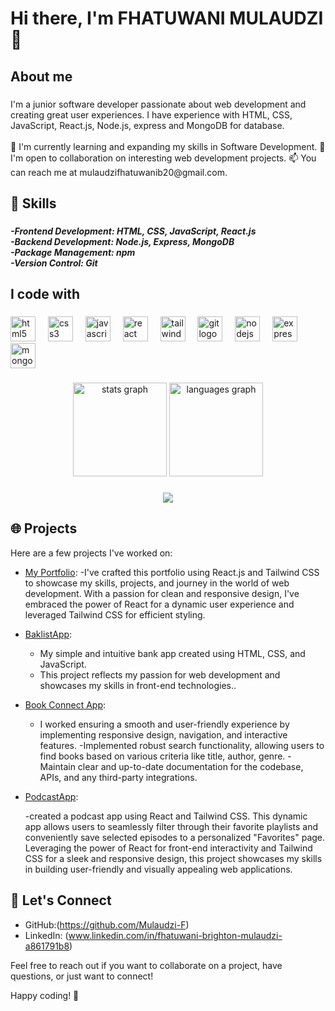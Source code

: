 <h1 align="left">Hi there, I'm FHATUWANI MULAUDZI 👋</h1>

###

<h2 align="left">About me</h2>

###

<p align="left">I'm a junior software developer passionate about web development and creating great user experiences. I have experience with HTML, CSS, JavaScript, React.js, Node.js, express and MongoDB for database.<br><br>🌱 I'm currently learning and expanding my skills in Software Development. 🤝 I'm open to collaboration on interesting web development projects. 📫 You can reach me at mulaudzifhatuwanib20@gmail.com.</p>

###

<h2 align="left">🚀 Skills</h2>

###

<h5 align="left">-Frontend Development: HTML, CSS, JavaScript, React.js<br>-Backend Development: Node.js, Express, MongoDB<br>-Package Management: npm<br>-Version Control: Git</h5>

###

<h2 align="left">I code with</h2>

###

<div align="left">
  <img src="https://cdn.jsdelivr.net/gh/devicons/devicon/icons/html5/html5-original.svg" height="40" alt="html5 logo"  />
  <img width="12" />
  <img src="https://cdn.jsdelivr.net/gh/devicons/devicon/icons/css3/css3-original.svg" height="40" alt="css3 logo"  />
  <img width="12" />
  <img src="https://cdn.jsdelivr.net/gh/devicons/devicon/icons/javascript/javascript-original.svg" height="40" alt="javascript logo"  />
  <img width="12" />
  <img src="https://cdn.jsdelivr.net/gh/devicons/devicon/icons/react/react-original.svg" height="40" alt="react logo"  />
  <img width="12" />
  <img src="https://cdn.jsdelivr.net/gh/devicons/devicon/icons/tailwindcss/tailwindcss-original-wordmark.svg" height="40" alt="tailwindcss logo"  />
  <img width="12" />
  <img src="https://cdn.jsdelivr.net/gh/devicons/devicon/icons/git/git-original.svg" height="40" alt="git logo"  />
  <img width="12" />
  <img src="https://cdn.jsdelivr.net/gh/devicons/devicon/icons/nodejs/nodejs-original.svg" height="40" alt="nodejs logo"  />
  <img width="12" />
  <img src="https://cdn.jsdelivr.net/gh/devicons/devicon/icons/express/express-original.svg" height="40" alt="express logo"  />
  <img width="12" />
  <img src="https://cdn.jsdelivr.net/gh/devicons/devicon/icons/mongodb/mongodb-original.svg" height="40" alt="mongodb logo"  />
</div>

###

<div align="center">
  <img src="https://github-readme-stats.vercel.app/api?username=Mulaudzi-F&hide_title=false&hide_rank=false&show_icons=true&include_all_commits=true&count_private=true&disable_animations=false&theme=dracula&locale=en&hide_border=false&order=1" height="150" alt="stats graph"  />
  <img src="https://github-readme-stats.vercel.app/api/top-langs?username=Mulaudzi-F&locale=en&hide_title=false&layout=compact&card_width=320&langs_count=5&theme=dracula&hide_border=false&order=2" height="150" alt="languages graph"  />
</div>

###

<div align="center">
  <img src="https://profile-counter.glitch.me/Mulaudzi-F/count.svg?"  />
</div>

###

## 🌐 Projects

Here are a few projects I've worked on:



- [My Portfolio](https://fhatuwani-mulaudzi-website.netlify.app):
     -I've crafted this portfolio using React.js and Tailwind CSS to showcase my skills, projects, and journey in the world of web 
      development.
      With a passion for clean and responsive design, I've embraced the power of React for a dynamic user experience and leveraged 
     Tailwind 
      CSS for efficient styling.
  
- [BaklistApp](https://fb-banklistapp.netlify.app):
   - My simple and intuitive bank app created using HTML, CSS, and JavaScript.
   -  This project reflects my passion for web development and showcases my skills in front-end technologies..

- [Book Connect App](https://fhatuwanimulaudzibookconnectapp.netlify.app):

   - I worked ensuring a smooth and user-friendly experience by
  implementing responsive design, navigation, and interactive
  features.
  -Implemented robust search functionality, allowing users to find
  books based on various criteria like title, author, genre.
  -Maintain clear and up-to-date documentation for the codebase,
  APIs, and any third-party integrations.

- [PodcastApp](https://soft-cactus-1173d6.netlify.app):
  
     -created a podcast app using React and Tailwind CSS.
      This dynamic app allows users to seamlessly filter through their favorite playlists and conveniently save selected episodes to a 
      personalized "Favorites" page.
    Leveraging the power of React for front-end interactivity and Tailwind CSS for a sleek and responsive design, this project showcases 
    my skills in building user-friendly and visually appealing web applications. 
  
## 💬 Let's Connect

- GitHub:(https://github.com/Mulaudzi-F)
- LinkedIn: (www.linkedin.com/in/fhatuwani-brighton-mulaudzi-a861791b8)


Feel free to reach out if you want to collaborate on a project, have questions, or just want to connect!

Happy coding! 🚀
